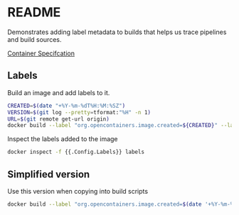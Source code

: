 # README
Demonstrates adding label metadata to builds that helps us trace pipelines and build sources.

[Container Specifcation](https://github.com/opencontainers/image-spec/blob/master/annotations.md)

## Labels
Build an image and add labels to it. 
```sh
CREATED=$(date "+%Y-%m-%dT%H:%M:%SZ")
VERSION=$(git log --pretty=tformat:"%H" -n 1)
URL=$(git remote get-url origin)
docker build --label "org.opencontainers.image.created=${CREATED}" --label "org.opencontainers.image.version=${VERSION}" --label "org.opencontainers.image.url=${URL}" --no-cache -t labels -f Dockerfile .
```

Inspect the labels added to the image
```sh
docker inspect -f {{.Config.Labels}} labels
```

## Simplified version 
Use this version when copying into build scripts
```sh
docker build --label "org.opencontainers.image.created=$(date '+%Y-%m-%dT%H:%M:%SZ')" --label "org.opencontainers.image.version=$(git log --pretty=tformat:'%H' -n 1)" --label "org.opencontainers.image.url=$(git remote get-url origin)" --no-cache -t labels -f Dockerfile .
```